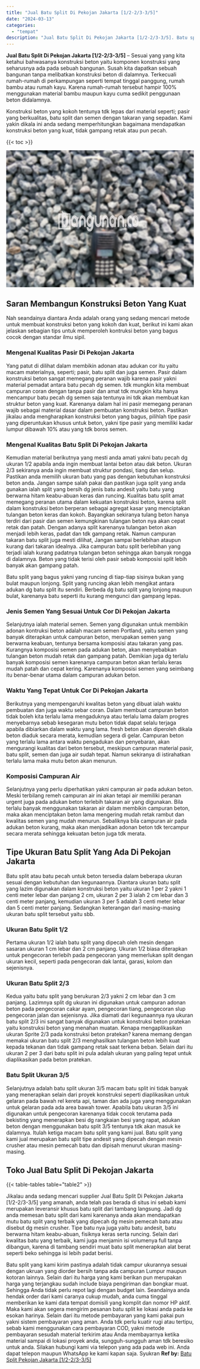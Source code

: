 ```yaml
---
title: "Jual Batu Split Di Pekojan Jakarta [1/2-2/3-3/5]"
date: "2024-03-13"
categories: 
  - "tempat"
description: "Jual Batu Split Di Pekojan Jakarta [1/2-2/3-3/5]. Batu split yang kami kirim pastinya adalah tidak campur ukurannya sesuai dengan ukruan yang diorder bersih..."
---
```


**Jual Batu Split Di Pekojan Jakarta \[1/2-2/3-3/5\]** – Sesuai yang yang kita ketahui bahwasanya konstruksi beton yaitu komponen konstruksi yang seharusnya ada pada sebuah bangunan. Susah kita dapatkan sebuah bangunan tanpa melibatkan konstruksi beton di dalamnya. Terkecuali rumah-rumah di perkampungan seperti tempat tinggal panggung, rumah bambu atau rumah kayu. Karena rumah-rumah tersebut hampir 100% menggunakan material bambu maupun kayu cuma sedikit penggunaan beton didalamnya.

Konstruksi beton yang kokoh tentunya tdk lepas dari material seperti; pasir yang berkualitas, batu split dan semen dengan takaran yang sepadan. Kami yakin dikala ini anda sedang memperhitungkan bagaimana mendapatkan konstruksi beton yang kuat, tidak gampang retak atau pun pecah.

{{< toc >}}

![Jual Batu Split Di Pekojan Jakarta [1/2-2/3-3/5]](/images/jual-batu-split-24.png)

## Saran Membangun Konstruksi Beton Yang Kuat

Nah seandainya diantara Anda adalah orang yang sedang mencari metode untuk membuat konstruksi beton yang kokoh dan kuat, berikut ini kami akan jelaskan sebagian tips untuk memperoleh kontruksi beton yang bagus cocok dengan standar ilmu sipil.

### Mengenal Kualitas Pasir Di Pekojan Jakarta

Yang patut di dilihat dalam membikin adonan atau adukan cor itu yaitu macam materialnya, seperti; pasir, batu split dan juga semen. Pasir dalam konstruksi beton sangat memegang peranan wajib karena pasir yakni material pemadat antara batu pecah dg semen. tdk mungkin kita membuat campuran coran dengan tanpa pasir dan amat tdk mungkin kita hanya mencampur batu pecah dg semen saja tentunya ini tdk akan membuat kan struktur beton yang kuat. Karenanya dalam hal ini pasir memegang peranan wajib sebagai material dasar dalam pembuatan konstruksi beton. Pastikan jikalau anda mengharapkan konstruksi beton yang bagus, pilihlah tipe pasir yang diperuntukan khusus untuk beton, yakni tipe pasir yang memiliki kadar lumpur dibawah 10% atau yang tdk boros semen.

### Mengenal Kualitas Batu Split Di Pekojan Jakarta

Kemudian material berikutnya yang mesti anda amati yakni batu pecah dg ukuran 1/2 apabila anda ingin membuat lantai beton atau dak beton. Ukuran 2/3 sekiranya anda ingin membuat struktur pondasi, tiang dan selup. Pastikan anda memilih ukuran batu yang pas dengan kebutuhan konstruksi beton anda. Jangan sampe salah pakai dan pastikan juga split yang anda gunakan ialah split yang bersih dg jenis batu andesit yaitu batu yang berwarna hitam keabu-abuan keras dan runcing. Kualitas batu split amat memegang peranan utama dalam kekuatan konstruksi beton, karena split dalam konstruksi beton berperan sebagai agregat kasar yang menciptakan tulangan beton keras dan kokoh. Bayangkan sekiranya tulang beton hanya terdiri dari pasir dan semen kemungkinan tulangan beton nya akan cepat retak dan patah. Dengan adanya split karenanya tulangan beton akan menjadi lebih keras, padat dan tdk gampang retak. Namun campuran takaran batu split juga mesti dilihat, Jangan sampai berlebihan ataupun kurang dari takaran idealnya. Jika campuran batu split berlebihan yang terjadi ialah kurang padatnya tulangan beton sehingga akan banyak rongga di dalamnya. Beton yang tidak terisi oleh pasir sebab komposisi split lebih banyak akan gampang patah.

Batu split yang bagus yakni yang runcing di tiap-tiap sisinya bukan yang bulat maupun lonjong. Split yang runcing akan lebih mengikat antara adukan dg batu split itu sendiri. Berbeda dg batu split yang lonjong maupun bulat, karenanya batu seperti itu kurang mengunci dan gampang lepas.

### Jenis Semen Yang Sesuai Untuk Cor Di Pekojan Jakarta

Selanjutnya ialah material semen. Semen yang digunakan untuk membikin adonan kontruksi beton adalah macam semen Portland, yaitu semen yang banyak diterapkan untuk campuran beton, merupakan semen yang berwarna keabuan, tentunya bersama komposisi atau takaran yang pas. Kurangnya komposisi semen pada adukan beton, akan menyebabkan tulangan beton mudah retak dan gampang patah. Demikian juga dg terlalu banyak komposisi semen karenanya campuran beton akan terlalu keras mudah patah dan cepat kering. Karenanya komposisi semen yang seimbang itu benar-benar utama dalam campuran adukan beton.

### Waktu Yang Tepat Untuk Cor Di Pekojan Jakarta

Berikutnya yang mempengaruhi kwalitas beton yang dibuat ialah waktu pembuatan dan juga waktu sebar coran. Dalam membuat campuran beton tidak boleh kita terlalu lama mengaduknya atau terlalu lama dalam progres menyebarnya sebab kesegaran mutu beton tidak dapat selalu terjaga apabila dibiarkan dalam waktu yang lama. fresh beton akan diperoleh dikala beton diaduk secara merata, kemudian segera di gelar. Campuran beton yang terlalu lama antara waktu pengadukan dan penyebaran, akan mengurangi kualitas dari beton tersebut, meskipun campuran material pasir, batu split, semen dan juga air sudah tepat. Namun sekiranya di istirahatkan terlalu lama maka mutu beton akan menurun.

### Komposisi Campuran Air

Selanjutnya yang perlu diperhatikan yakni campuran air pada adukan beton. Meski terbilang remeh campuran air ini akan tetapi air memiliki peranan urgent juga pada adukan beton terlebih takaran air yang digunakan. Bila terlalu banyak menggunakan takaran air dalam membikin campuran beton, maka akan menciptakan beton lama mengering mudah retak rambut dan kwalitas semen yang mudah menurun. Sebaliknya bila campuran air pada adukan beton kurang, maka akan menjadikan adonan beton tdk tercampur secara merata sehingga kekuatan beton juga tdk merata.

## Tipe Ukuran Batu Split Yang Ada Di Pekojan Jakarta

Batu split atau batu pecah untuk beton tersedia dalam beberapa ukuran sesuai dengan kebutuhan dan kegunaannya. Diantara ukuran batu split yang lazim digunakan dalam konstruksi beton yaitu ukuran 1 per 2 yakni 1 centi meter lebar dan panjang 2 cm, ukuran 2 per 3 ialah 2 cm lebar dan 3 centi meter panjang, kemudian ukuran 3 per 5 adalah 3 centi meter lebar dan 5 centi meter panjang. Sedangkan keterangan dari masing-masing ukuran batu split tersebut yaitu sbb.

### Ukuran Batu Split 1/2

Pertama ukuran 1/2 ialah batu split yang dipecah oleh mesin dengan sasaran ukuran 1 cm lebar dan 2 cm panjang. Ukuran 1/2 biasa diterapkan untuk pengecoran terlebih pada pengecoran yang memerlukan split dengan ukuran kecil, seperti pada pengecoran dak lantai, garasi, kolom dan sejenisnya.

### Ukuran Batu Split 2/3

Kedua yaitu batu split yang berukuran 2/3 yakni 2 cm lebar dan 3 cm panjang. Lazimnya split dg ukuran ini digunakan untuk campuran adonan beton pada pengecoran cakar ayam, pengecoran tiang, pengecoran slup pengecoran jalan dan sejenisnya. Jika diamati dari kegunaannya nya ukuran batu split 2/3 ini sangat banyak digunakan untuk konstruksi beton pratekan yaitu konstruksi beton yang menahan muatan. Kenapa mengaplikasikan ukuran Sprite 2/3 pada konstruksi beton pratekan? karena memang dengan memakai ukuran batu split 2/3 menghasilkan tulangan beton lebih kuat kepada tekanan dan tidak gampang retak saat terkena beban. Selain dari itu ukuran 2 per 3 dari batu split ini pula adalah ukuran yang paling tepat untuk diaplikasikan pada beton pratekan.

### Batu Split Ukuran 3/5

Selanjutnya adalah batu split ukuran 3/5 macam batu split ini tidak banyak yang menerapkan selain dari proyek konstruksi seperti diaplikasikan untuk gelaran pada bawah rel kereta api, taman dan ada juga yang menggunakan untuk gelaran pada ada area bawah tower. Apabila batu ukuran 3/5 ini digunakan untuk pengecoran karenanya tidak cocok terutama pada bekisting yang menerapkan besi dg rangkaian besi yang rapat, adukan beton dengan menggunakan batu split 3/5 tentunya tdk akan masuk ke dalamnya. Itulah ketiga macam batu split yang kami jual. Batu split yang kami jual merupakan batu split tipe andesit yang dipecah dengan mesin crusher atau mesin pemecah batu dan dipisah menurut ukuran masing-masing.

## Toko Jual Batu Split Di Pekojan Jakarta

{{< table-tables table="table2" >}}

Jikalau anda sedang mencari supplier Jual Batu Split Di Pekojan Jakarta \[1/2-2/3-3/5\] yang amanah, anda telah pas berada di situs ini sebab kami merupakan leveransir khusus batu split dari tambang langsung. Jadi dg anda memesan batu split dari kami karenanya anda akan mendapatkan mutu batu split yang terbaik yang dipecah dg mesin pemecah batu atau disebut dg mesin crusher. Tipe batu nya juga yaitu batu andesit, batu berwarna hitam keabu-abuan, fisiknya keras serta runcing. Selain dari kwalitas batu yang terbaik, kami juga menjamin isi volumenya full tanpa dibangun, karena di tambang sendiri muat batu split menerapkan alat berat seperti beko sehingga isi lebih padat berisi.

Batu split yang kami kirim pastinya adalah tidak campur ukurannya sesuai dengan ukruan yang diorder bersih tanpa ada campuran Lumpur maupun kotoran lainnya. Selain dari itu harga yang kami berikan pun merupakan harga yang terjangkau sudah include biaya pengiriman dan bongkar muat. Sehingga Anda tidak perlu repot lagi dengan budget lain. Seandainya anda hendak order dari kami caranya cukup mudah, anda cuma tinggal memberikan ke kami data tempat domisili yang komplit dan nomor HP aktif. Maka kami akan segera mengirim pesanan batu split ke lokasi anda pada ke esokan harinya. Selain dari itu metode pembayaran yang kami pakai pun yakni sistem pembayaran yang aman. Anda tdk perlu kuatir rugi atau tertipu, sebab kami menggunakan cara pembayaran COD, yakni metode pembayaran sesudah material terkirim atau Anda membayarnya ketika material sampai di lokasi proyek anda, sungguh-sungguh aman tdk beresiko untuk anda. Silakan hubungi kami via telepon yang ada pada web ini. Anda dapat telepon maupun WhatsApp ke kami kapan saja. Syukran
**Ref by:** [Batu Split Pekojan Jakarta [1/2-2/3-3/5]](https://id.wikipedia.org/wiki/Batu)
